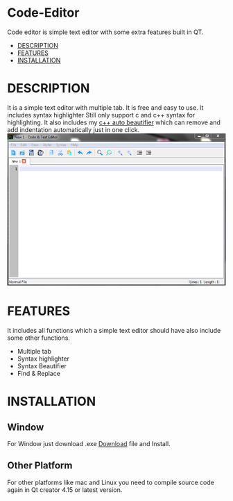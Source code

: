 # Code-Editor
Code editor is simple text editor with some extra features built in QT.


- [DESCRIPTION](#description)
- [FEATURES](#features)
- [INSTALLATION](#installation)

# DESCRIPTION #
It is a simple text editor with multiple tab. It is free and easy to use. It includes syntax highlighter Still only support c and c++ syntax for highlighting. It also includes my [c++ auto beautifier](https://github.com/zaidrao/C-plus-Style-code-beautify) which can remove and add indentation automatically just in one click.
![alt text](https://github.com/zaidrao/Code-Editor/blob/main/CodeEditor/codeeditor.png)

# FEATURES #
It includes all functions which a simple text editor should have also include some other functions.
- Multiple tab
- Syntax highlighter
- Syntax Beautifier
- Find & Replace

# INSTALLATION #
## Window ##

For Window just download .exe [Download](https://github.com/zaidrao/Code-Editor/releases/download/0.9.1/CodeEditor.exe) file and Install.

## Other Platform ##

For other platforms like mac and Linux you need to compile source code again in Qt creator 4.15 or latest version.
